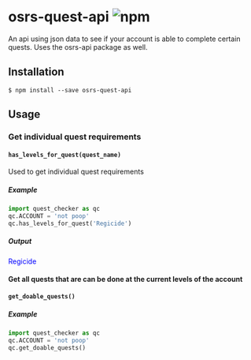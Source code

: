# osrs-quest-api ![npm](https://img.shields.io/npm/v/osrs-quest-api.svg)
An api using json data to see if your account is able to complete certain quests. Uses the osrs-api package as well.



## Installation 
```
$ npm install --save osrs-quest-api
```

## Usage

### Get individual quest requirements
#### `has_levels_for_quest(quest_name)`
Used to get individual quest requirements


##### Example

```python
import quest_checker as qc
qc.ACCOUNT = 'not poop'
qc.has_levels_for_quest('Regicide')
```

##### Output

<span style="color:blue">Regicide</span>

#### Get all quests that are can be done at the current levels of the account
#### `get_doable_quests()`

##### Example

```python
import quest_checker as qc
qc.ACCOUNT = 'not poop'
qc.get_doable_quests()
```

